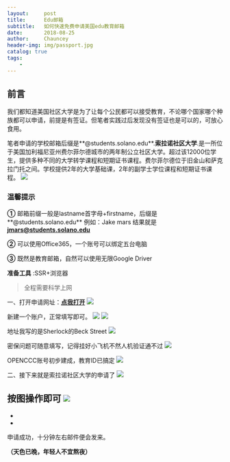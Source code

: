 ```yaml
---
layout:     post   				    
title:      Edu邮箱 				
subtitle:   如何快速免费申请美国edu教育邮箱
date:       2018-08-25 				
author:     Chauncey 						
header-img: img/passport.jpg
catalog: true 						
tags:							
    - 
---
```


## 前言
我们都知道美国社区大学是为了让每个公民都可以接受教育，不论哪个国家哪个种族都可以申请，前提是有签证。但笔者实践过后发现没有签证也是可以的，可放心食用。

笔者申请的学校邮箱后缀是**@students.solano.edu**.**索拉诺社区大学**.是一所位于美国加利福尼亚州费尔菲尔德城市的两年制公立社区大学。超过该12000位学生，提供多种不同的大学转学课程和短期证书课程。费尔菲尔德位于旧金山和萨克拉门托之间。学校提供2年的大学基础课，2年的副学士学位课程和短期证书课程。
![](http://pd852kpnh.bkt.clouddn.com/Fn-wC2ShFdn5fiz_42dqOdd-slxp)

### 温馨提示

**①** 邮箱前缀一般是lastname首字母+firstname，后缀是**@students.solano.edu**
例如：Jake mars    结果就是**jmars@students.solano.edu**

**②** 可以使用Office365，一个账号可以绑定五台电脑

**③** 既然是教育邮箱，自然可以使用无限Google Driver

**准备工具** :SSR+浏览器

> 全程需要科学上网

一、打开申请网址：[**点我打开**](https://www.opencccapply.net/uPortal/f/u66l1s1000/normal/render.uP)
![](http://pd852kpnh.bkt.clouddn.com/FjfwBoOxNPmyGsvKs3pmA_UipPIA)

新建一个账户，正常填写即可。
![](http://pd852kpnh.bkt.clouddn.com/Fn18hHeU873GpReQTN6qxzNHpIdM)
![](http://pd852kpnh.bkt.clouddn.com/Fg2APgeyLYfLC9jBYlueBkxzJW9p)

地址我写的是Sherlock的Beck Street
![](http://pd852kpnh.bkt.clouddn.com/Ft5hs5Uc05KKf9N6UxVzZixXkpsW)

密保问题可随意填写，记得挂好小飞机不然人机验证通不过
![](http://pd852kpnh.bkt.clouddn.com/FuLVRrla7OiXHQokNmh9nVXHGnRe)

OPENCCC账号初步建成，教育ID已搞定
![](http://pd852kpnh.bkt.clouddn.com/Fl7QI5_Ycq6YS4Cx8d-2S-cPAMcd)

二、接下来就是索拉诺社区大学的申请了
![](http://pd852kpnh.bkt.clouddn.com/Fnv_IHV0YrXTEMhHtCfJkJomLOAF)

按图操作即可
![](http://pd852kpnh.bkt.clouddn.com/FkbuhMr45cgKnR0cjLZDWUNzvl6t)
- 
- 
- 

申请成功，十分钟左右邮件便会发来。

**（天色已晚，年轻人不宜熬夜）**










